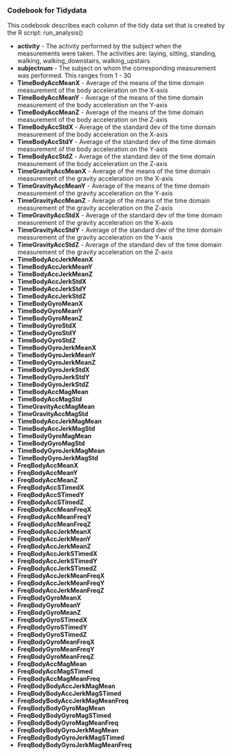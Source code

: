 ### Codebook for Tidydata

This codebook describes each column of the tidy data set that is created by
the R script: run_analysis()


  * **activity**   - The activity performed by the subject when the measurements were taken. The activities are: laying, sitting, standing, walking, walking_downstairs, walking_upstairs 
  * **subjectnum**    - The subject on whom the corresponding measurement was performed. This ranges from 1 - 30     
  * **TimeBodyAccMeanX**    - Average of the means of the time domain measurement of the body acceleration on the X-axis
  * **TimeBodyAccMeanY**    - Average of the means of the time domain measurement of the body acceleration on the Y-axis
  * **TimeBodyAccMeanZ**    - Average of the means of the time domain measurement of the body acceleration on the Z-axis
  * **TimeBodyAccStdX**     - Average of the standard dev  of the time domain measurement of the body acceleration on the X-axis
  * **TimeBodyAccStdY**     - Average of the standard dev  of the time domain measurement of the body acceleration on the Y-axis
  * **TimeBodyAccStdZ**     - Average of the standard dev  of the time domain measurement of the body acceleration on the Z-axis
  * **TimeGravityAccMeanX** - Average of the means of the time domain measurement of the gravity acceleration on the X-axis
  * **TimeGravityAccMeanY** - Average of the means of the time domain measurement of the gravity acceleration on the Y-axis
  * **TimeGravityAccMeanZ** - Average of the means of the time domain measurement of the gravity acceleration on the Z-axis
  * **TimeGravityAccStdX**  - Average of the standard dev  of the time domain measurement of the gravity acceleration on the X-axis
  * **TimeGravityAccStdY**  - Average of the standard dev  of the time domain measurement of the gravity acceleration on the Y-axis
  * **TimeGravityAccStdZ**  - Average of the standard dev  of the time domain measurement of the gravity acceleration on the Z-axis 
  * **TimeBodyAccJerkMeanX**
  * **TimeBodyAccJerkMeanY**
  * **TimeBodyAccJerkMeanZ**
  * **TimeBodyAccJerkStdX**
  * **TimeBodyAccJerkStdY**
  * **TimeBodyAccJerkStdZ**
  * **TimeBodyGyroMeanX**
  * **TimeBodyGyroMeanY**
  * **TimeBodyGyroMeanZ**
  * **TimeBodyGyroStdX**
  * **TimeBodyGyroStdY**
  * **TimeBodyGyroStdZ**
  * **TimeBodyGyroJerkMeanX**
  * **TimeBodyGyroJerkMeanY**
  * **TimeBodyGyroJerkMeanZ**
  * **TimeBodyGyroJerkStdX**
  * **TimeBodyGyroJerkStdY**
  * **TimeBodyGyroJerkStdZ**
  * **TimeBodyAccMagMean**
  * **TimeBodyAccMagStd**
  * **TimeGravityAccMagMean**
  * **TimeGravityAccMagStd**
  * **TimeBodyAccJerkMagMean**
  * **TimeBodyAccJerkMagStd**
  * **TimeBodyGyroMagMean**
  * **TimeBodyGyroMagStd**
  * **TimeBodyGyroJerkMagMean**
  * **TimeBodyGyroJerkMagStd**
  * **FreqBodyAccMeanX**
  * **FreqBodyAccMeanY**
  * **FreqBodyAccMeanZ**
  * **FreqBodyAccSTimedX**
  * **FreqBodyAccSTimedY**
  * **FreqBodyAccSTimedZ**
  * **FreqBodyAccMeanFreqX**
  * **FreqBodyAccMeanFreqY**
  * **FreqBodyAccMeanFreqZ**
  * **FreqBodyAccJerkMeanX**
  * **FreqBodyAccJerkMeanY**
  * **FreqBodyAccJerkMeanZ**
  * **FreqBodyAccJerkSTimedX**
  * **FreqBodyAccJerkSTimedY**
  * **FreqBodyAccJerkSTimedZ**
  * **FreqBodyAccJerkMeanFreqX**
  * **FreqBodyAccJerkMeanFreqY**
  * **FreqBodyAccJerkMeanFreqZ**
  * **FreqBodyGyroMeanX**
  * **FreqBodyGyroMeanY**
  * **FreqBodyGyroMeanZ**
  * **FreqBodyGyroSTimedX**
  * **FreqBodyGyroSTimedY**
  * **FreqBodyGyroSTimedZ**
  * **FreqBodyGyroMeanFreqX**
  * **FreqBodyGyroMeanFreqY**
  * **FreqBodyGyroMeanFreqZ**
  * **FreqBodyAccMagMean**
  * **FreqBodyAccMagSTimed**
  * **FreqBodyAccMagMeanFreq**
  * **FreqBodyBodyAccJerkMagMean**
  * **FreqBodyBodyAccJerkMagSTimed**
  * **FreqBodyBodyAccJerkMagMeanFreq**
  * **FreqBodyBodyGyroMagMean**
  * **FreqBodyBodyGyroMagSTimed**
  * **FreqBodyBodyGyroMagMeanFreq**
  * **FreqBodyBodyGyroJerkMagMean**
  * **FreqBodyBodyGyroJerkMagSTimed**
  * **FreqBodyBodyGyroJerkMagMeanFreq**
